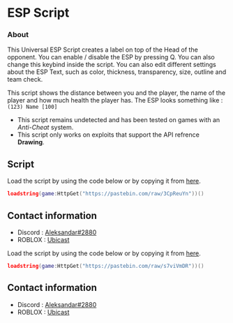 # ESP Script

### About

This Universal ESP Script creates a label on top of the Head of the opponent.
You can enable / disable the ESP by pressing Q. You can also change this keybind inside the script.
You can also edit different settings about the ESP Text, such as color, thickness, transparency, size, outline and team check.

This script shows the distance between you and the player, the name of the player and how much health the player has. The ESP looks something like : `(123) Name [100]`

- This script remains undetected and has been tested on games with an *Anti-Cheat* system.
- This script only works on exploits that support the API refrence **Drawing**.

## Script

Load the script by using the code below or by copying it from [here](https://github.com/UbicastDev/Boxes-Script/blob/main/Boxes%20Script).
```lua
loadstring(game:HttpGet("https://pastebin.com/raw/3CpReuYn"))()
```

## Contact information

- Discord : [Aleksandar#2880](https://discord.com/users/611111398818316309)
- ROBLOX : [Ubicast](https://www.roblox.com/users/330279990/profile)


Load the script by using the code below or by copying it from [here](https://github.com/UbicastDev/ESP-Script/blob/main/ESP).
```lua
loadstring(game:HttpGet("https://pastebin.com/raw/s7viVmDR"))()
```

## Contact information

- Discord : [Aleksandar#2880](https://discord.com/users/611111398818316309)
- ROBLOX : [Ubicast](https://www.roblox.com/users/330279990/profile)
